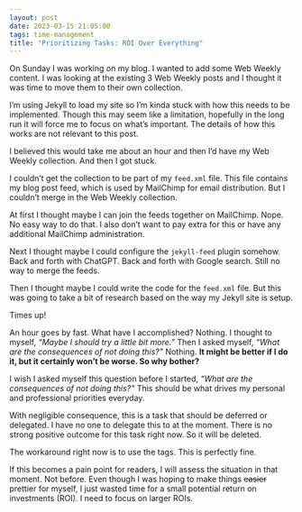 ```yaml
---
layout: post
date: 2023-03-15 21:05:00
tags: time-management
title: "Prioritizing Tasks: ROI Over Everything"
---
```


On Sunday I was working on my blog. I wanted to add some Web Weekly content. I was looking at the existing 3 Web Weekly posts and I thought it was time to move them to their own collection.

I’m using Jekyll to load my site so I’m kinda stuck with how this needs to be implemented. Though this may seem like a limitation, hopefully in the long run it will force me to focus on what’s important. The details of how this works are not relevant to this post.

I believed this would take me about an hour and then I’d have my Web Weekly collection. And then I got stuck.

I couldn’t get the collection to be part of my `feed.xml` file. This file contains my blog post feed, which is used by MailChimp for email distribution. But I couldn’t merge in the Web Weekly collection.

At first I thought maybe I can join the feeds together on MailChimp. Nope. No easy way to do that. I also don’t want to pay extra for this or have any additional MailChimp administration.

Next I thought maybe I could configure the `jekyll-feed` plugin somehow. Back and forth with ChatGPT. Back and forth with Google search. Still no way to merge the feeds.

Then I thought maybe I could write the code for the `feed.xml` file. But this was going to take a bit of research based on the way my Jekyll site is setup.

Times up!

An hour goes by fast. What have I accomplished? Nothing. I thought to myself, *“Maybe I should try a little bit more.”* Then I asked myself, *“What are the consequences of not doing this?”* Nothing. **It might be better if I do it, but it certainly won’t be worse. So why bother?** 

I wish I asked myself this question before I started, *“What are the consequences of not doing this?”* This should be what drives my personal and professional priorities everyday.

With negligible consequence, this is a task that should be deferred or delegated. I have no one to delegate this to at the moment. There is no strong positive outcome for this task right now. So it will be deleted. 

The workaround right now is to use the tags. This is perfectly fine.

If this becomes a pain point for readers, I will assess the situation in that moment. Not before. Even though I was hoping to make things ~~easier~~ prettier for myself, I just wasted time for a small potential return on investments (ROI). I need to focus on larger ROIs.
